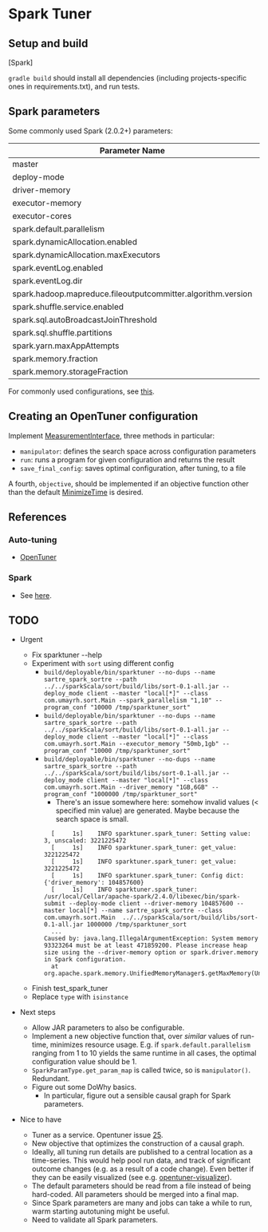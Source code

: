 # Spark Tuner

## Setup and build

[Spark]

`gradle build` should install all dependencies (including projects-specific ones in requirements.txt), and run tests.

## Spark parameters

Some commonly used Spark (2.0.2+) parameters:

|Parameter Name|Direct?|Sample Value|
|--------------|-------|------------|
|master|Yes|yarn|
|deploy-mode|Yes|cluster|
|driver-memory|Yes|10G|
|executor-memory|Yes|20G|
|executor-cores|Yes|4|
|spark.default.parallelism|No|100|
|spark.dynamicAllocation.enabled|No|true|
|spark.dynamicAllocation.maxExecutors|No|10|
|spark.eventLog.enabled|No|true|
|spark.eventLog.dir|No|hdfs:///var/log/spark/apps|
|spark.hadoop.mapreduce.fileoutputcommitter.algorithm.version|No|2|
|spark.shuffle.service.enabled|No|true|
|spark.sql.autoBroadcastJoinThreshold|No|-1|
|spark.sql.shuffle.partitions|No|100|
|spark.yarn.maxAppAttempts|No|1|
|spark.memory.fraction|No|0.6|
|spark.memory.storageFraction|No|0.5|

For commonly used configurations, see 
[this](https://spark.apache.org/docs/2.4.0/configuration.html).

## Creating an OpenTuner configuration

Implement [MeasurementInterface](https://github.com/jansel/opentuner/blob/c9db469889b9b504d1f7affe2374b2750adafe88/opentuner/measurement/interface.py),
three methods in particular:
* `manipulator`: defines the search space across configuration parameters
* `run`: runs a program for given configuration and returns the result
* `save_final_config`: saves optimal configuration, after tuning, to a file

A fourth, `objective`, should be implemented if an objective function other than the default
[MinimizeTime](https://github.com/jansel/opentuner/blob/c9db469889b9b504d1f7affe2374b2750adafe88/opentuner/search/objective.py)
is desired.

## References

### Auto-tuning

* [OpenTuner](http://opentuner.org)

### Spark 

* See [here](../../sparkScala/SPARK.md).

## TODO

* Urgent
  * Fix sparktuner --help
  * Experiment with `sort` using different config
    * `build/deployable/bin/sparktuner --no-dups --name sartre_spark_sortre --path ../../sparkScala/sort/build/libs/sort-0.1-all.jar --deploy_mode client --master "local[*]" --class com.umayrh.sort.Main --spark_parallelism "1,10" --program_conf "10000 /tmp/sparktuner_sort"`
    * `build/deployable/bin/sparktuner --no-dups --name sartre_spark_sortre --path ../../sparkScala/sort/build/libs/sort-0.1-all.jar --deploy_mode client --master "local[*]" --class com.umayrh.sort.Main --executor_memory "50mb,1gb" --program_conf "10000 /tmp/sparktuner_sort"`
    * `build/deployable/bin/sparktuner --no-dups --name sartre_spark_sortre --path ../../sparkScala/sort/build/libs/sort-0.1-all.jar --deploy_mode client --master "local[*]" --class com.umayrh.sort.Main --driver_memory "1GB,6GB" --program_conf "1000000 /tmp/sparktuner_sort"`
      * There's an issue somewhere here: somehow invalid values (< specified min value) 
      are generated. Maybe because the search space is small.
      ```
        [     1s]    INFO sparktuner.spark_tuner: Setting value: 3, unscaled: 3221225472
        [     1s]    INFO sparktuner.spark_tuner: get_value: 3221225472
        [     1s]    INFO sparktuner.spark_tuner: get_value: 3221225472
        [     1s]    INFO sparktuner.spark_tuner: Config dict: {'driver_memory': 104857600}
        [     1s]    INFO sparktuner.spark_tuner: /usr/local/Cellar/apache-spark/2.4.0/libexec/bin/spark-submit --deploy-mode client --driver-memory 104857600 --master local[*] --name sartre_spark_sortre --class com.umayrh.sort.Main  ../../sparkScala/sort/build/libs/sort-0.1-all.jar 1000000 /tmp/sparktuner_sort
        ...
      Caused by: java.lang.IllegalArgumentException: System memory 93323264 must be at least 471859200. Please increase heap size using the --driver-memory option or spark.driver.memory in Spark configuration.
        at org.apache.spark.memory.UnifiedMemoryManager$.getMaxMemory(UnifiedMemoryManager.scala:217)
      ```
  * Finish test_spark_tuner
  * Replace `type` with `isinstance`

* Next steps
  * Allow JAR parameters to also be configurable.  
  * Implement a new objective function that, over _similar_ values of run-time, minimizes
    resource usage. E.g. if `spark.default.parallelism` ranging from 1 to 10 yields the 
    same runtime in all cases, the optimal configuration value should be 1.
  * `SparkParamType.get_param_map` is called twice, so is `manipulator()`. Redundant.
  * Figure out some DoWhy basics. 
    * In particular, figure out a sensible causal graph for Spark parameters.

* Nice to have
  * Tuner as a service. Opentuner issue [25](https://github.com/jansel/opentuner/issues/25).
  * New objective that optimizes the construction of a causal graph.
  * Ideally, all tuning run details are published to a central location as a time-series.
    This would help pool run data, and track of significant outcome changes (e.g. as a result
    of a code change). Even better if they can be easily visualized (see e.g. 
    [opentuner-visualizer](https://github.com/danula/opentuner-visualizer)).
  * The default parameters should be read from a file instead of being hard-coded. All
    parameters should be merged into a final map.
  * Since Spark parameters are many and jobs can take a while to run, warm starting
    autotuning might be useful.
  * Need to validate all Spark parameters.